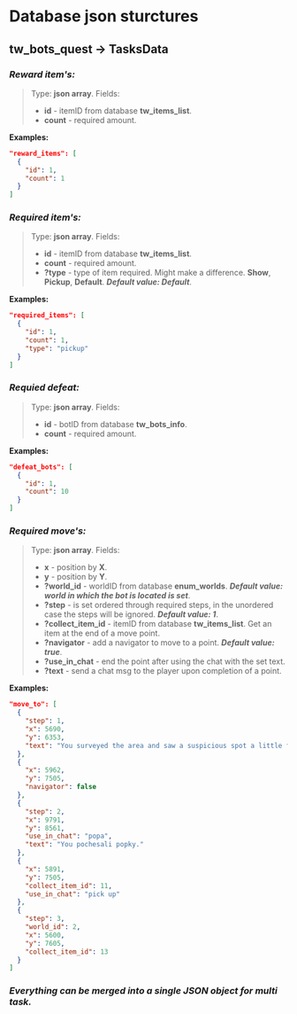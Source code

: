 # Database json sturctures

## tw_bots_quest -> TasksData

### _**Reward item's:**_
> Type: **json array**.
> Fields:
> * **id** - itemID from database **tw_items_list**.
> * **count** - required amount.

**Examples:**
```json
"reward_items": [
  {
    "id": 1,
    "count": 1
  }
]
```

### _**Required item's:**_
> Type: **json array**.
> Fields:
> * **id** - itemID from database **tw_items_list**.
> * **count** - required amount.
> * **?type** - type of item required. Might make a difference. **Show**, **Pickup**, **Default**. **_Default value: Default_**.

**Examples:**
```json
"required_items": [
  {
    "id": 1,
    "count": 1,
    "type": "pickup"
  }
]
```

### _**Requied defeat:**_
> Type: **json array**.
> Fields:
> * **id** - botID from database **tw_bots_info**.
> * **count** - required amount.

**Examples:**
```json
"defeat_bots": [
  {
    "id": 1,
    "count": 10
  }
]
```

### _**Required move's:**_
> Type: **json array**.
> Fields:
> * **x** - position by **X**.
> * **y** - position by **Y**.
> * **?world_id** - worldID from database **enum_worlds**. **_Default value: world in which the bot is located is set_**.
> * **?step** - is set ordered through required steps, in the unordered case the steps will be ignored. **_Default value: 1_**.
> * **?collect_item_id** - itemID from database **tw_items_list**. Get an item at the end of a move point.
> * **?navigator** - add a navigator to move to a point. **_Default value: true_**.
> * **?use_in_chat** - end the point after using the chat with the set text.
> * **?text** - send a chat msg to the player upon completion of a point.


**Examples:**
```json
"move_to": [
  {
    "step": 1,
    "x": 5690,
    "y": 6353,
    "text": "You surveyed the area and saw a suspicious spot a little further away."
  },
  {
    "x": 5962,
    "y": 7505,
    "navigator": false
  },
  {
    "step": 2,
    "x": 9791,
    "y": 8561,
    "use_in_chat": "popa",
    "text": "You pochesali popky."
  },
  {
    "x": 5891,
    "y": 7505,
    "collect_item_id": 11,
    "use_in_chat": "pick up"
  },
  {
    "step": 3,
    "world_id": 2,
    "x": 5600,
    "y": 7605,
    "collect_item_id": 13
  }
]
```
### _Everything can be merged into a single JSON object for multi task._
